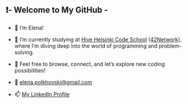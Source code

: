 ## ❗- Welcome to My GitHub -

- 🙋 I’m Elena!
- 🎒 I’m currently studying at <a href="https://www.hive.fi/en/" target="_blank">Hive Helsinki Code School</a> (<a href="https://www.42network.org" target="_blank">42Network</a>), where I’m diving deep into the world of programming and problem-solving.

- 💬 Feel free to browse, connect, and let’s explore new coding possibilities!
- 📧 elena.polkhovski@gmail.com
- 📫  <a href="https://fi.linkedin.com/in/elena-polkhovski-58635026">My LinkedIn Profile</a>



<!--
**lenkras/lenkras** is a ✨ _special_ ✨ repository because its `README.md` (this file) appears on your GitHub profile.

Here are some ideas to get you started:

- 🔭 I’m currently working on ...
- 🌱 I’m currently learning ...
- 👯 I’m looking to collaborate on ...
- 🤔 I’m looking for help with ...
- 💬 Ask me about ...
- 📫 How to reach me: ...
- 😄 Pronouns: ...
- ⚡ Fun fact: ...
-->
